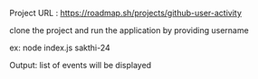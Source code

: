 Project URL : https://roadmap.sh/projects/github-user-activity

clone the project and run the application by providing username

ex: node index.js sakthi-24


Output: list of events will be displayed